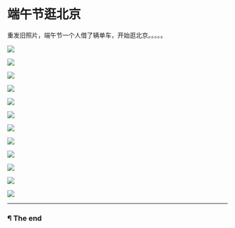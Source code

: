 # 端午节逛北京

重发旧照片，端午节一个人借了辆单车，开始逛北京。。。。。

![](https://github.com/d0u9/blog/blob/eb9209d53aa26a543ba3e1bcc4b5484827d0bdf3/pics/2015-B/2015-08-25/Image00001.jpg)

![](https://github.com/d0u9/blog/blob/eb9209d53aa26a543ba3e1bcc4b5484827d0bdf3/pics/2015-B/2015-08-25/Image00002.jpg)

![](https://github.com/d0u9/blog/blob/eb9209d53aa26a543ba3e1bcc4b5484827d0bdf3/pics/2015-B/2015-08-25/Image00003.jpg)

![](https://github.com/d0u9/blog/blob/eb9209d53aa26a543ba3e1bcc4b5484827d0bdf3/pics/2015-B/2015-08-25/Image00004.jpg)

![](http://7xis48.com1.z0.glb.clouddn.com/wp/album/2015-06-20-%E7%AB%AF%E5%8D%88%E8%8A%82/Image00003.jpg)

![](http://7xis48.com1.z0.glb.clouddn.com/wp/album/2015-06-20-%E7%AB%AF%E5%8D%88%E8%8A%82/Image00004.jpg)

![](http://7xis48.com1.z0.glb.clouddn.com/wp/album/2015-06-20-%E7%AB%AF%E5%8D%88%E8%8A%82/Image00005.jpg)

![](http://7xis48.com1.z0.glb.clouddn.com/wp/album/2015-06-20-%E7%AB%AF%E5%8D%88%E8%8A%82/Image00006.jpg)

![](http://7xis48.com1.z0.glb.clouddn.com/wp/album/2015-06-20-%E7%AB%AF%E5%8D%88%E8%8A%82/Image00007.jpg)

![](http://7xis48.com1.z0.glb.clouddn.com/wp/album/2015-06-20-%E7%AB%AF%E5%8D%88%E8%8A%82/Image00008.jpg)

![](http://7xis48.com1.z0.glb.clouddn.com/wp/album/2015-06-20-%E7%AB%AF%E5%8D%88%E8%8A%82/Image00009.jpg)

![](http://7xis48.com1.z0.glb.clouddn.com/wp/album/2015-06-20-%E7%AB%AF%E5%8D%88%E8%8A%82/Image00010.jpg)

---

### ¶ The end

